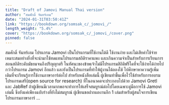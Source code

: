 ```yaml
---
title: "Draft of Jamovi Manual Thai version"
author: "สมศักดิ์ จันทร์เอม"
date: "2024-01-31T03:50:41Z"
link: "https://bookdown.org/somsak_c/_jomovi_/"
length_weight: "5.4%"
cover: "https://bookdown.org/somsak_c/_jomovi_/cover.png"
pinned: false
---
```


สมศักดิ์ จันทร์เอม โปรแกรม Jamovi เป็นโปรแกรมที่ใช้งานได้ดี ใช้งานง่าย และไม่เสียค่าใช้จ่าย เหมาะสมอย่างยิ่งที่จะนำมาใช้ทดแทนโปรแกรมสถิติราคาแพง และเกินความจำเป็นสำหรับการเรียนการสอนสถิติระดับมัธยมจนถึงปริญญาตรี ในทัศนะของข้าพเจ้าไม่มีโปรแกรมสิถิติฟรีใดที่จะใช้ง่ายได้ง่ายไปกว่าโปรแกรม Jamovi อีกแล้ว และยังเป็นโปรแกรมที่ทำให้ผู้งานได้ลองใช้ ไปศึกษาหาความรู้เพิ่มเติมที่จะเรียนรู้การใช้งานภาษาอาร์ต่อไป สำหรับหนังสือเล่มนี้ ผู้เขียนทำขึ้นเพื่อไว้ใช้สำหรับการอบรมโปรแกรมเสรี(open source for research) ที่ในอนาคตจะประกอบไปด้วย Jamovi Gretl และ JabRef ถ้าผู้เขียนมีเวลามากพอจะทำการให้เสร็จสมบูรณ์ต่อไปโดยเฉพาะคู่มือการใช้ Jamovi เล่มนี้ ซีงยังแค่เพียงฉบับร่างที่ยังไม่สมบูรณ์ ผู้เขียนขอฝากผลงานอีก 1 เล่มสำหรับผู้สนใจการเขียนโปรแกรมภาษาอาร์  ...
